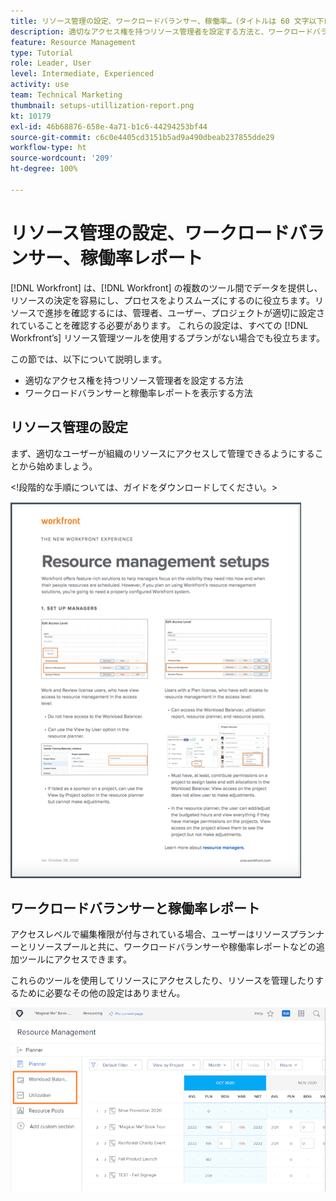 ```yaml
---
title: リソース管理の設定、ワークロードバランサー、稼働率…（タイトルは 60 文字以下にする必要があります）
description: 適切なアクセス権を持つリソース管理者を設定する方法と、ワークロードバランサーと稼働率レポートを表示する方法について説明します。
feature: Resource Management
type: Tutorial
role: Leader, User
level: Intermediate, Experienced
activity: use
team: Technical Marketing
thumbnail: setups-utillization-report.png
kt: 10179
exl-id: 46b68876-658e-4a71-b1c6-44294253bf44
source-git-commit: c6c0e4405cd3151b5ad9a490dbeab237855dde29
workflow-type: ht
source-wordcount: '209'
ht-degree: 100%

---
```


# リソース管理の設定、ワークロードバランサー、稼働率レポート

[!DNL Workfront] は、[!DNL Workfront] の複数のツール間でデータを提供し、リソースの決定を容易にし、プロセスをよりスムーズにするのに役立ちます。リソースで進捗を確認するには、管理者、ユーザー、プロジェクトが適切に設定されていることを確認する必要があります。 これらの設定は、すべての [!DNL Workfront’s] リソース管理ツールを使用するプランがない場合でも役立ちます。

この節では、以下について説明します。

* 適切なアクセス権を持つリソース管理者を設定する方法
* ワークロードバランサーと稼働率レポートを表示する方法

## リソース管理の設定

まず、適切なユーザーが組織のリソースにアクセスして管理できるようにすることから始めましょう。

&lt;!段階的な手順については、ガイドをダウンロードしてください。&gt;

![リソース管理の設定のまとめ](assets/rm_setup01.png)


## ワークロードバランサーと稼働率レポート

アクセスレベルで編集権限が付与されている場合、ユーザーはリソースプランナーとリソースプールと共に、ワークロードバランサーや稼働率レポートなどの追加ツールにアクセスできます。

これらのツールを使用してリソースにアクセスしたり、リソースを管理したりするために必要なその他の設定はありません。

![ワークロードバランサーと稼働率レポート](assets/rm_setup02.png)
